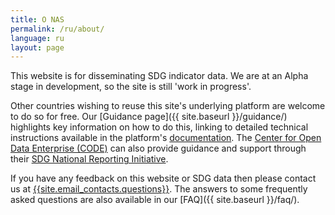```yaml
---
title: O NAS
permalink: /ru/about/
language: ru
layout: page
---
```


This website is for disseminating SDG indicator data. We are at an Alpha stage in development, so the site is still 'work in progress'.

Other countries wishing to reuse this site's underlying platform are welcome to do so for free. Our [Guidance page]({{ site.baseurl }}/guidance/) highlights key information on how to do this, linking to detailed technical instructions available in the platform's [documentation](https://open-sdg.readthedocs.io). The [Center for Open Data Enterprise (CODE)](http://www.opendataenterprise.org/) can also provide guidance and support through their [SDG National Reporting Initiative](https://www.sdgreporting.org/).

If you have any feedback on this website or SDG data then please contact us at <a href="mailto:{{site.email_contacts.questions}}">{{site.email_contacts.questions}}</a>. The answers to some frequently asked questions are also available in our [FAQ]({{ site.baseurl }}/faq/).
